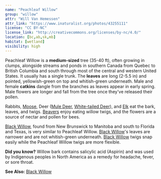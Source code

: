 ```yaml
---
name: "Peachleaf Willow"
group: "willow"
attr: "Will Van Hemessen"
attr_link: "https://www.inaturalist.org/photos/43255111"
license: "CC BY-NC"
license_link: "http://creativecommons.org/licenses/by-nc/4.0/"
location: [bc,ab,sk,mb]
habitat: [wetland]
visibility: high
---
```

Peachleaf Willow is a **medium-sized** tree (35-40 ft), often growing in clumps, alongside streams and ponds in southern Canada from Quebec to British Columbia and south through most of the central and western United States. It usually has a single trunk. The **leaves** are long (2-5.5 in) and pointed, yellowish-green on top and whitish-green underneath. Male and female **catkins** dangle from the branches as leaves appear in early spring. Male flowers are longer and fall from the tree once they've released their pollen.

Rabbits, [Moose](/animals/moose/), Deer ([Mule Deer](/animals/muledeer/), [White-tailed Deer](/animals/whtdeer/)), and [Elk](/animals/elk/) eat the bark, leaves, and twigs. [Beavers](/animals/beaver/) enjoy eating willow twigs, and the flowers are a source of nectar and pollen for bees.

[Black Willow](/trees/blackwil/), found from New Brunswick to Manitoba and south to Florida and Texas, is very similar to Peachleaf Willow. [Black Willow](/trees/blackwil/)'s leaves are narrower and are not whitish-green underneath. [Black Willow](/trees/blackwil/) twigs snap easily while the Peachleaf Willow twigs are more flexible.

**Did you know?** Willow bark contains salicylic acid (Aspirin) and was used by Indigenous peoples in North America as a remedy for headache, fever, or sore throat.

<!-- generated, do not edit -->
**See Also:**
[Black Willow](/trees/blackwil/)
